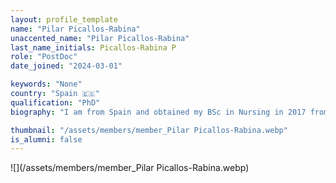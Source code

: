```yaml
---
layout: profile_template
name: "Pilar Picallos-Rabina"
unaccented_name: "Pilar Picallos-Rabina"
last_name_initials: Picallos-Rabina P
role: "PostDoc"
date_joined: "2024-03-01"

keywords: "None"
country: "Spain 🇪🇸"
qualification: "PhD"
biography: "I am from Spain and obtained my BSc in Nursing in 2017 from the University of Santiago de Compostela. Before that, I obtained a Higher Technician degree in Clinical and Biomedical Laboratory in 2013. In 2018, I completed an MSc in Biomedical Research studying cellular reprogramming in the context of aging at the Cellular Senescence, Cancer, and Aging Laboratory, continuing my academic career as a PhD candidate. I obtained my PhD in Molecular Medicine in 2023, focusing on the discovery of new senolytic drugs for cancer therapy. That same year, I received a postdoctoral fellowship from Xunta de Galicia, allowing me to join the Demaria Lab for two years. My research now explores the impact of dietary fatty acids on aging and cancer. In my free time, I enjoy playing video games, hiking, and spending time with my friends and cat."

thumbnail: "/assets/members/member_Pilar Picallos-Rabina.webp"
is_alumni: false
---
```


 ![](/assets/members/member_Pilar Picallos-Rabina.webp)

 